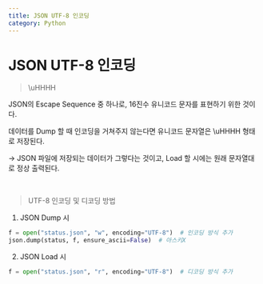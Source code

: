 ```yaml
---
title: JSON UTF-8 인코딩
category: Python
---
```


# JSON UTF-8 인코딩

> \uHHHH

JSON의 Escape Sequence 중 하나로, 16진수 유니코드 문자를 표현하기 위한 것이다.

데이터를 Dump 할 때 인코딩을 거쳐주지 않는다면 유니코드 문자열은 \uHHHH 형태로 저장된다.

→ JSON 파일에 저장되는 데이터가 그렇다는 것이고, Load 할 시에는 원래 문자열대로 정상 출력된다.

<br>

> UTF-8 인코딩 및 디코딩 방법

1. JSON Dump 시

```python
f = open("status.json", "w", encoding="UTF-8")  # 인코딩 방식 추가
json.dump(status, f, ensure_ascii=False)  # 아스키X
```

2. JSON Load 시

```python
f = open("status.json", "r", encoding="UTF-8")  # 디코딩 방식 추가
```